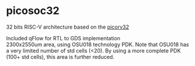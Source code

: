 # picosoc32
32 bits RISC-V architecture based on the [picorv32](https://github.com/YosysHQ/picorv32)

Included qFlow for RTL to GDS implementation   
2300x2550um area, using OSU018 technology PDK. Note that OSU018 has a very limited number of std cells (<20). By using a more complete PDK (100+ std cells), this area is further reduced.   
